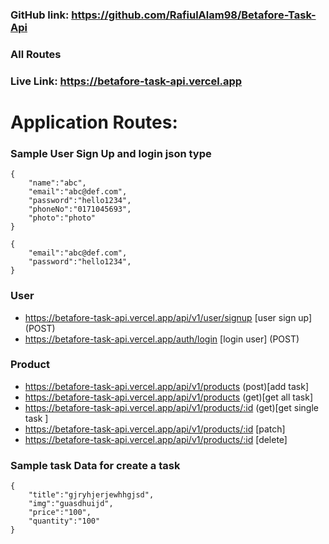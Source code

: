 ### GitHub link: https://github.com/RafiulAlam98/Betafore-Task-Api

### All Routes

### Live Link: https://betafore-task-api.vercel.app

# Application Routes:

### Sample User Sign Up and login json type
```
{
    "name":"abc",
    "email":"abc@def.com",
    "password":"hello1234",
    "phoneNo":"0171045693",
    "photo":"photo"
}
```
```
{
    "email":"abc@def.com",
    "password":"hello1234",
}
```

### User
- https://betafore-task-api.vercel.app/api/v1/user/signup [user sign up] (POST)
- https://betafore-task-api.vercel.app/auth/login [login user] (POST)

### Product
- https://betafore-task-api.vercel.app/api/v1/products (post)[add task]
- https://betafore-task-api.vercel.app/api/v1/products (get)[get all task]
- https://betafore-task-api.vercel.app/api/v1/products/:id (get)[get single task ]
- https://betafore-task-api.vercel.app/api/v1/products/:id [patch]
- https://betafore-task-api.vercel.app/api/v1/products/:id [delete]

### Sample task Data for create a task
```
{
    "title":"gjryhjerjewhhgjsd",
    "img":"guasdhuijd",
    "price":"100",
    "quantity":"100"
}
```
